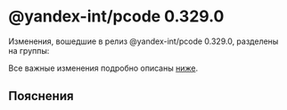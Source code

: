 # @yandex-int/pcode 0.329.0

<!-- ЧЕЛОВЕЧЕСКОЕ ВСТУПЛЕНИЕ -->

Изменения, вошедшие в релиз @yandex-int/pcode 0.329.0, разделены на группы:

Все важные изменения подробно описаны [ниже](#Пояснения).

## Пояснения

